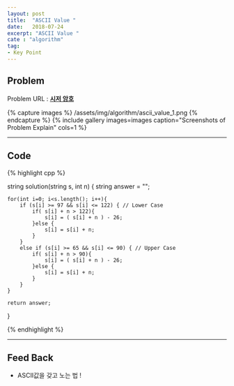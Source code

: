 ```yaml
---
layout: post
title:  "ASCII Value "
date:   2018-07-24
excerpt: "ASCII Value "
cate : "algorithm"
tag:
- Key Point
---
```


## Problem 
Problem URL : **[시저 암호](https://programmers.co.kr/learn/courses/30/lessons/12926)**


{% capture images %}
    /assets/img/algorithm/ascii_value_1.png
{% endcapture %}
{% include gallery images=images caption="Screenshots of Problem Explain" cols=1 %}

---

## Code

{% highlight cpp %}

string solution(string s, int n) {
    string answer = "";
   
    for(int i=0; i<s.length(); i++){
        if (s[i] >= 97 && s[i] <= 122) { // Lower Case
            if( s[i] + n > 122){
                s[i] = ( s[i] + n ) - 26;
            }else {
                s[i] = s[i] + n;
            }
        }
        else if (s[i] >= 65 && s[i] <= 90) { // Upper Case
            if( s[i] + n > 90){
                s[i] = ( s[i] + n ) - 26;
            }else {
                s[i] = s[i] + n;
            }
        }
    }

    return answer;
}

{% endhighlight %}


---

## Feed Back 

* ASCII값을 갖고 노는 법 !